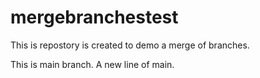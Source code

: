# mergebranchestest
This is repostory is created to demo a merge of branches.

This is main branch.
A new line of main.
